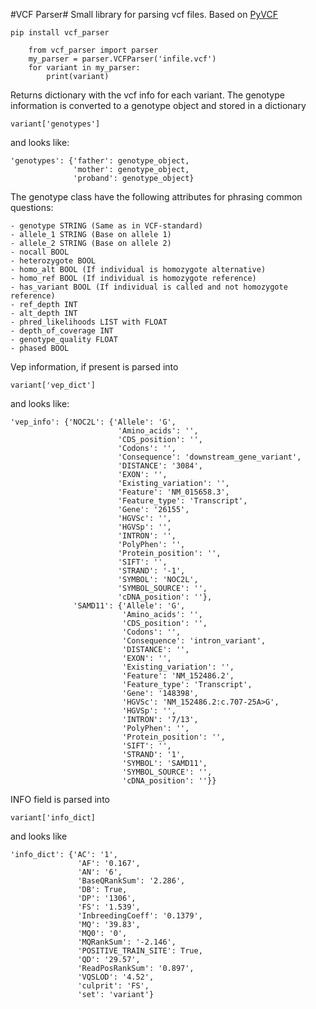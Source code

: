 #VCF Parser#
Small library for parsing vcf files. Based on [PyVCF](https://github.com/jamescasbon/PyVCF)

    pip install vcf_parser

```python3
    from vcf_parser import parser
    my_parser = parser.VCFParser('infile.vcf')
    for variant in my_parser:
        print(variant)
```

Returns dictionary with the vcf info for each variant.
The genotype information is converted to a genotype object and stored in a dictionary

    variant['genotypes']

and looks like:

    'genotypes': {'father': genotype_object,
                  'mother': genotype_object,
                  'proband': genotype_object}

The genotype class have the following attributes for phrasing common questions:

    - genotype STRING (Same as in VCF-standard)
    - allele_1 STRING (Base on allele 1)
    - allele_2 STRING (Base on allele 2)
    - nocall BOOL
    - heterozygote BOOL 
    - homo_alt BOOL (If individual is homozygote alternative)
    - homo_ref BOOL (If individual is homozygote reference)
    - has_variant BOOL (If individual is called and not homozygote reference)
    - ref_depth INT
    - alt_depth INT
    - phred_likelihoods LIST with FLOAT
    - depth_of_coverage INT
    - genotype_quality FLOAT
    - phased BOOL

Vep information, if present is parsed into

    variant['vep_dict']

and looks like:

    'vep_info': {'NOC2L': {'Allele': 'G',
                            'Amino_acids': '',
                            'CDS_position': '',
                            'Codons': '',
                            'Consequence': 'downstream_gene_variant',
                            'DISTANCE': '3084',
                            'EXON': '',
                            'Existing_variation': '',
                            'Feature': 'NM_015658.3',
                            'Feature_type': 'Transcript',
                            'Gene': '26155',
                            'HGVSc': '',
                            'HGVSp': '',
                            'INTRON': '',
                            'PolyPhen': '',
                            'Protein_position': '',
                            'SIFT': '',
                            'STRAND': '-1',
                            'SYMBOL': 'NOC2L',
                            'SYMBOL_SOURCE': '',
                            'cDNA_position': ''},
                  'SAMD11': {'Allele': 'G',
                             'Amino_acids': '',
                             'CDS_position': '',
                             'Codons': '',
                             'Consequence': 'intron_variant',
                             'DISTANCE': '',
                             'EXON': '',
                             'Existing_variation': '',
                             'Feature': 'NM_152486.2',
                             'Feature_type': 'Transcript',
                             'Gene': '148398',
                             'HGVSc': 'NM_152486.2:c.707-25A>G',
                             'HGVSp': '',
                             'INTRON': '7/13',
                             'PolyPhen': '',
                             'Protein_position': '',
                             'SIFT': '',
                             'STRAND': '1',
                             'SYMBOL': 'SAMD11',
                             'SYMBOL_SOURCE': '',
                             'cDNA_position': ''}}

INFO field is parsed into 

    variant['info_dict]

and looks like

    'info_dict': {'AC': '1',
                   'AF': '0.167',
                   'AN': '6',
                   'BaseQRankSum': '2.286',
                   'DB': True,
                   'DP': '1306',
                   'FS': '1.539',
                   'InbreedingCoeff': '0.1379',
                   'MQ': '39.83',
                   'MQ0': '0',
                   'MQRankSum': '-2.146',
                   'POSITIVE_TRAIN_SITE': True,
                   'QD': '29.57',
                   'ReadPosRankSum': '0.897',
                   'VQSLOD': '4.52',
                   'culprit': 'FS',
                   'set': 'variant'}

